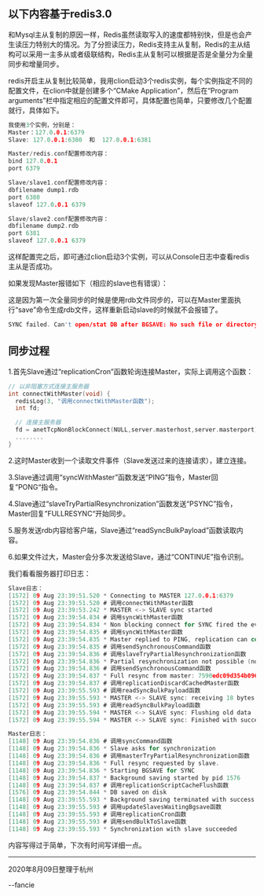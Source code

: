 以下内容基于redis3.0
----------------------------------------------
和Mysql主从复制的原因一样，Redis虽然读取写入的速度都特别快，但是也会产生读压力特别大的情况。为了分担读压力，Redis支持主从复制，Redis的主从结构可以采用一主多从或者级联结构，Redis主从复制可以根据是否是全量分为全量同步和增量同步。

redis开启主从复制比较简单，我用clion启动3个redis实例，每个实例指定不同的配置文件，在clion中就是创建多个“CMake Application”，然后在“Program arguments”栏中指定相应的配置文件即可，具体配置也简单，只要修改几个配置就行，具体如下。
```c
我使用3个实例，分别是：
Master：127.0.0.1:6379
Slave: 127.0.0.1:6380  和  127.0.0.1:6381

Master/redis.conf配置修改内容：
bind 127.0.0.1
port 6379

Slave/slave1.conf配置修改内容：
dbfilename dump1.rdb
port 6380
slaveof 127.0.0.1 6379

Slave/slave2.conf配置修改内容：
dbfilename dump2.rdb
port 6381
slaveof 127.0.0.1 6379
```
这样配置完之后，即可通过clion启动3个实例，可以从Console日志中查看redis主从是否成功。

如果发现Master报错如下（相应的slave也有错误）：

这是因为第一次全量同步的时候是使用rdb文件同步的，可以在Master里面执行“save”命令生成rdb文件，这样重新启动slave的时候就不会报错了。
```c
SYNC failed. Can't open/stat DB after BGSAVE: No such file or directory
```
同步过程
---------
1.首先Slave通过“replicationCron”函数轮询连接Master，实际上调用这个函数：
```c
// 以非阻塞方式连接主服务器
int connectWithMaster(void) {
  redisLog(3, "调用connectWithMaster函数");
  int fd;

  // 连接主服务器
  fd = anetTcpNonBlockConnect(NULL,server.masterhost,server.masterport);
  ........
}
```
2.这时Master收到一个读取文件事件（Slave发送过来的连接请求），建立连接。

3.Slave通过调用“syncWithMaster”函数发送“PING”指令，Master回复”PONG“指令。

4.Slave通过“slaveTryPartialResynchronization”函数发送“PSYNC”指令，Master回复”FULLRESYNC“开始同步。

5.服务发送rdb内容给客户端，Slave通过“readSyncBulkPayload”函数读取内容。

6.如果文件过大，Master会分多次发送给Slave，通过“CONTINUE”指令识别。

我们看看服务器打印日志：
```c
Slave日志：
[1572] 09 Aug 23:39:51.520 * Connecting to MASTER 127.0.0.1:6379
[1572] 09 Aug 23:39:51.520 # 调用connectWithMaster函数
[1572] 09 Aug 23:39:53.242 * MASTER <-> SLAVE sync started
[1572] 09 Aug 23:39:54.834 # 调用syncWithMaster函数
[1572] 09 Aug 23:39:54.834 * Non blocking connect for SYNC fired the event.
[1572] 09 Aug 23:39:54.835 # 调用syncWithMaster函数
[1572] 09 Aug 23:39:54.835 * Master replied to PING, replication can continue...
[1572] 09 Aug 23:39:54.835 # 调用sendSynchronousCommand函数
[1572] 09 Aug 23:39:54.836 # 调用slaveTryPartialResynchronization函数
[1572] 09 Aug 23:39:54.836 * Partial resynchronization not possible (no cached master)
[1572] 09 Aug 23:39:54.836 # 调用sendSynchronousCommand函数
[1572] 09 Aug 23:39:54.837 * Full resync from master: 7590edc09d354b09697b2231ed4a525ab18a5af0:2269
[1572] 09 Aug 23:39:54.837 # 调用replicationDiscardCachedMaster函数
[1572] 09 Aug 23:39:55.593 # 调用readSyncBulkPayload函数
[1572] 09 Aug 23:39:55.593 * MASTER <-> SLAVE sync: receiving 18 bytes from master
[1572] 09 Aug 23:39:55.593 # 调用readSyncBulkPayload函数
[1572] 09 Aug 23:39:55.594 * MASTER <-> SLAVE sync: Flushing old data
[1572] 09 Aug 23:39:55.594 * MASTER <-> SLAVE sync: Finished with success

Master日志：
[1148] 09 Aug 23:39:54.836 # 调用syncCommand函数
[1148] 09 Aug 23:39:54.836 * Slave asks for synchronization
[1148] 09 Aug 23:39:54.836 # 调用masterTryPartialResynchronization函数
[1148] 09 Aug 23:39:54.836 * Full resync requested by slave.
[1148] 09 Aug 23:39:54.836 * Starting BGSAVE for SYNC
[1148] 09 Aug 23:39:54.837 * Background saving started by pid 1576
[1148] 09 Aug 23:39:54.837 # 调用replicationScriptCacheFlush函数
[1576] 09 Aug 23:39:54.844 * DB saved on disk
[1148] 09 Aug 23:39:55.593 * Background saving terminated with success
[1148] 09 Aug 23:39:55.593 # 调用updateSlavesWaitingBgsave函数
[1148] 09 Aug 23:39:55.593 # 调用replicationCron函数
[1148] 09 Aug 23:39:55.593 # 调用sendBulkToSlave函数
[1148] 09 Aug 23:39:55.593 * Synchronization with slave succeeded
```

内容写得过于简单，下次有时间写详细一点。

-------------------------------------------------------------
2020年8月09日整理于杭州

--fancie
